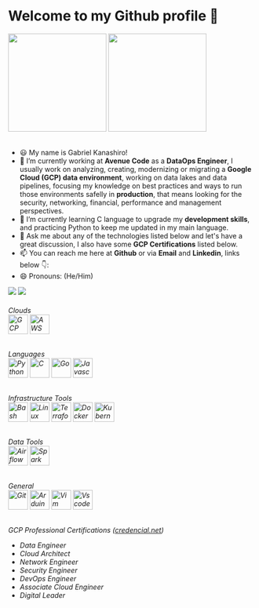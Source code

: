 # Welcome to my Github profile 👋

<div>
  <img height="200cm" src="https://github-readme-stats.vercel.app/api?username=kanashir0&theme=ocean_dark&include_all_commits=true&count_private=true&show_icons=true&rank_icon=github">
  <img height="200cm" src="https://github-readme-stats.vercel.app/api/top-langs/?username=kanashir0&langs_count=5&theme=ocean_dark&layout=donut">
</div>
<br>

- 😃 My name is Gabriel Kanashiro!
- 🔭 I’m currently working at **Avenue Code** as a **DataOps Engineer**, I usually work on analyzing, creating, modernizing or migrating a **Google Cloud (GCP) data environment**, working on data lakes and data pipelines, focusing my knowledge on best practices and ways to run those environments safelly in **production**, that means looking for the security, networking, financial, performance and management perspectives.
- 🌱 I’m currently learning C language to upgrade my **development skills**, and practicing Python to keep me updated in my main language.
- 💬 Ask me about any of the technologies listed below and let's have a great discussion, I also have some **GCP Certifications** listed below.
- 📫 You can reach me here at **Github** or via **Email** and **Linkedin**, links below 👇:
- 😄 Pronouns: (He/Him)

<div> 
  <a href = "mailto:gabriel.kanashiro98@gmail.com"><img src="https://img.shields.io/badge/-Gmail-%23333?style=for-the-badge&logo=gmail&logoColor=white" target="_blank"></a>
  <a href="https://www.linkedin.com/in/gabriel-kanashiro/" target="_blank"><img src="https://img.shields.io/badge/-LinkedIn-%230077B5?style=for-the-badge&logo=linkedin&logoColor=white" target="_blank"></a> 
  
</div>

<div style="display: inline_block" align="left">
  <h6>Clouds<br>
  <img align="center" alt="GCP" height="40" width="40" src="https://cdn.jsdelivr.net/gh/devicons/devicon@latest/icons/googlecloud/googlecloud-original.svg">
  <img align="center" alt="AWS" height="40" width="40" src="https://cdn.jsdelivr.net/gh/devicons/devicon@latest/icons/amazonwebservices/amazonwebservices-original-wordmark.svg">

  <h6>Languages<br>
  <img align="center" alt="Python" height="40" width="40" src="https://cdn.jsdelivr.net/gh/devicons/devicon@latest/icons/python/python-original.svg">
  <img align="center" alt="C" height="40" width="40" src="https://cdn.jsdelivr.net/gh/devicons/devicon@latest/icons/c/c-original.svg">
  <img align="center" alt="Go" height="40" width="40" src="https://cdn.jsdelivr.net/gh/devicons/devicon@latest/icons/go/go-original.svg">
  <img align="center" alt="Javascript" height="40" width="40" src="https://cdn.jsdelivr.net/gh/devicons/devicon@latest/icons/javascript/javascript-original.svg">

  <h6>Infrastructure Tools<br>
  <img align="center" alt="Bash" height="40" width="40" src="https://cdn.jsdelivr.net/gh/devicons/devicon@latest/icons/bash/bash-original.svg">
  <img align="center" alt="Linux" height="40" width="40" src="https://cdn.jsdelivr.net/gh/devicons/devicon@latest/icons/linux/linux-original.svg">
  <img align="center" alt="Terraform" height="40" width="40" src="https://cdn.jsdelivr.net/gh/devicons/devicon@latest/icons/terraform/terraform-original.svg">
  <img align="center" alt="Docker" height="40" width="40" src="https://cdn.jsdelivr.net/gh/devicons/devicon@latest/icons/docker/docker-original.svg">
  <img align="center" alt="Kubernetes" height="40" width="40" src="https://cdn.jsdelivr.net/gh/devicons/devicon@latest/icons/kubernetes/kubernetes-original.svg">

  <h6>Data Tools<br>
  <img align="center" alt="Airflow" height="40" width="40" src="https://cdn.jsdelivr.net/gh/devicons/devicon@latest/icons/apacheairflow/apacheairflow-original.svg">
  <img align="center" alt="Spark" height="40" width="40" src="https://cdn.jsdelivr.net/gh/devicons/devicon@latest/icons/apachespark/apachespark-original.svg">

  <h6>General<br>
  <img align="center" alt="Git" height="40" width="40" src="https://cdn.jsdelivr.net/gh/devicons/devicon@latest/icons/git/git-original.svg">
  <img align="center" alt="Arduino" height="40" width="40" src="https://cdn.jsdelivr.net/gh/devicons/devicon@latest/icons/arduino/arduino-original-wordmark.svg">
  <img align="center" alt="Vim" height="40" width="40" src="https://cdn.jsdelivr.net/gh/devicons/devicon@latest/icons/vim/vim-original.svg">
  <img align="center" alt="Vscode" height="40" width="40" src="https://cdn.jsdelivr.net/gh/devicons/devicon@latest/icons/vscode/vscode-original.svg">

  <h6>GCP Professional Certifications (<a href="https://www.credential.net/profile/gabrielkanashiro/wallet">credencial.net</a>)<br>

  - Data Engineer
  - Cloud Architect
  - Network Engineer
  - Security Engineer
  - DevOps Engineer
  - Associate Cloud Engineer
  - Digital Leader

</div>
